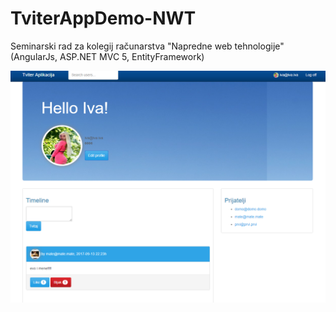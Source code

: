 # TviterAppDemo-NWT
Seminarski rad za kolegij računarstva "Napredne web tehnologije"
(AngularJs, ASP.NET MVC 5, EntityFramework)
</br>

![promisechains](https://github.com/domkris/files/blob/master/Screenshot%20(70).png?raw=true)


